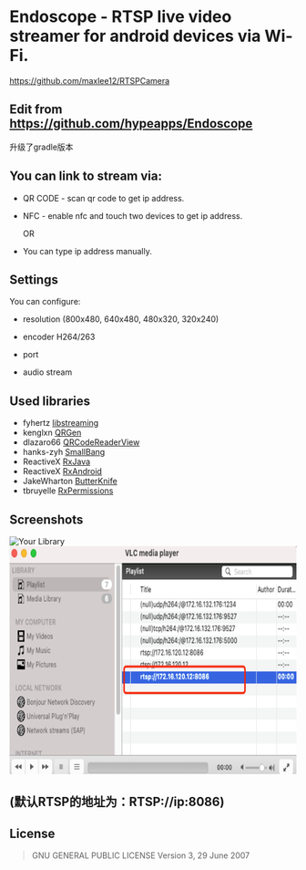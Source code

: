 # Endoscope - RTSP live video streamer for android devices via Wi-Fi. 

https://github.com/maxlee12/RTSPCamera

##  Edit from https://github.com/hypeapps/Endoscope

升级了gradle版本

## You can link to stream via:

- QR CODE - scan qr code to get ip address.

- NFC - enable nfc and touch two devices to get ip address.

  OR

- You can type ip address manually.

## Settings

You can configure:

- resolution 
(800x480, 640x480,
480x320,
320x240)

- encoder H264/263

- port

- audio stream

## Used libraries

- fyhertz [libstreaming](https://github.com/fyhertz/libstreaming)
- kenglxn [QRGen](https://github.com/kenglxn/QRGen)
- dlazaro66 [QRCodeReaderView](https://github.com/dlazaro66/QRCodeReaderView)
- hanks-zyh [SmallBang](https://github.com/hanks-zyh/SmallBang)
- ReactiveX [RxJava](https://github.com/ReactiveX/RxJava)
- ReactiveX [RxAndroid](https://github.com/ReactiveX/RxAndroid)
- JakeWharton [ButterKnife](https://github.com/JakeWharton/butterknife)
- tbruyelle [RxPermissions](https://github.com/tbruyelle/RxPermissions)

## Screenshots

<img src="https://raw.githubusercontent.com/maxlee12/RTSPCamera/master/img/demo.png" alt="Your Library" height="400"/> <img src="https://raw.githubusercontent.com/maxlee12/RTSPCamera/master/img/img.png" alt="Your Library" height="400"/>


## (默认RTSP的地址为：RTSP://ip:8086)

## License
>GNU GENERAL PUBLIC LICENSE Version 3, 29 June 2007

